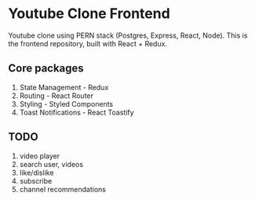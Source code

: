 # Youtube Clone Frontend

Youtube clone using PERN stack (Postgres, Express, React, Node). This is the frontend repository, built with React + Redux.

## Core packages
1. State Management - Redux
2. Routing - React Router
3. Styling - Styled Components
4. Toast Notifications - React Toastify

## TODO
1. video player
2. search user, videos
3. like/dislike 
4. subscribe
5. channel recommendations
